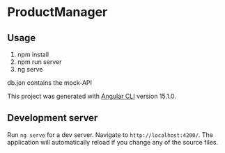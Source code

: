 # ProductManager

Usage
----
<ol>
  <li>npm install</li>
  <li>npm run server</li>
  <li>ng serve</li>
</ol>
db.jon contains the mock-API 

This project was generated with [Angular CLI](https://github.com/angular/angular-cli) version 15.1.0.

## Development server

Run `ng serve` for a dev server. Navigate to `http://localhost:4200/`. The application will automatically reload if you change any of the source files.

